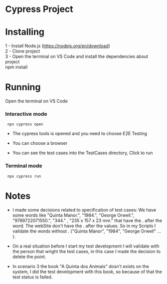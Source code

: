 # Cypress Project

# Installing

1 - Install Node.js (https://nodejs.org/en/download)  
2 - Clone project  
3 - Open the terminal on VS Code and install the dependencies about project   
     npm install   


# Running

  Open the terminal on VS Code   

### Interactive mode  
     npx cypress open 

- The cypress tools is opened and you need to choose E2E Testing

- You can choose a browser

- You can see the test cases into the TestCases directory, Click to run

### Terminal mode  
     npx cypress run     
 



# Notes

- I made some decisions related to specification of test cases:
We have some words like "Quinta Manor.",  "1984.", "George Orwell.",  "9789722071550.", "344." , "235 x 157 x 23 mm." that have the . after the word. The webSite don't have the . after the values. So in my Scripts I validate the words without . ("Quinta Manor",  "1984", "George Orwell" ... ).

- On a real situation before I start my test development I will validate with the person that wright the test cases, in this case I made the decision to delete the point.

- In scenario 3 the book "A Quinta dos Animais" dosn't exists on the system, I did the test development with this book, so because of that the test status is failed.  

